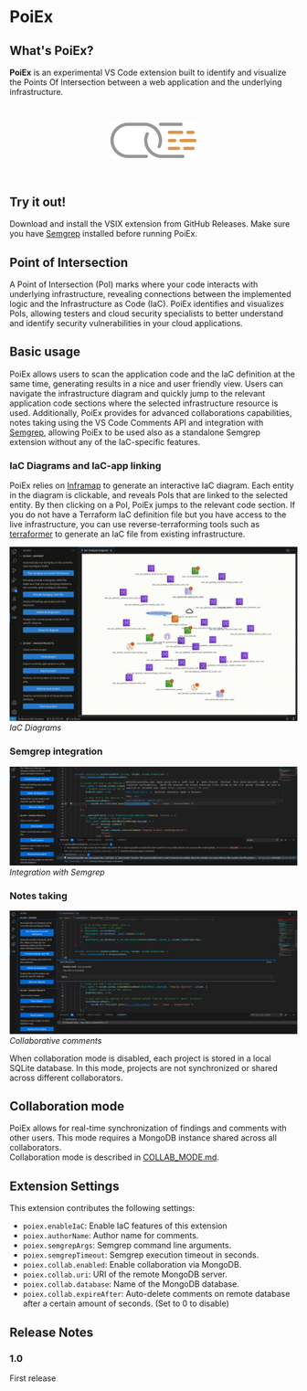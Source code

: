 # PoiEx

## What's PoiEx?

**PoiEx** is an experimental VS Code extension built to identify and visualize the Points Of Intersection between a web application and the underlying infrastructure.  

</br>
<p align="center">
    <img src="images/logo-1.png" width="30%" alt="PoiEx logo">
</p>
</br>

## Try it out!

Download and install the VSIX extension from GitHub Releases. Make sure you have [Semgrep](https://semgrep.dev/) installed before running PoiEx.

## Point of Intersection

A Point of Intersection (PoI) marks where your code interacts with underlying infrastructure, revealing connections between the implemented logic and the Infrastructure as Code (IaC). PoiEx identifies and visualizes PoIs, allowing testers and cloud security specialists to better understand and identify security vulnerabilities in your cloud applications.

## Basic usage

PoiEx allows users to scan the application code and the IaC definition at the same time, generating results in a nice and user friendly view. Users can navigate the infrastructure diagram and quickly jump to the relevant application code sections where the selected infrastructure resource is used. Additionally, PoiEx provides for advanced collaborations capabilities, notes taking using the VS Code Comments API and integration with [Semgrep](https://semgrep.dev/), allowing PoiEx to be used also as a standalone Semgrep extension without any of the IaC-specific features.

### IaC Diagrams and IaC-app linking

PoiEx relies on [Inframap](https://github.com/cycloidio/inframap/) to generate an interactive IaC diagram. Each entity in the diagram is clickable, and reveals PoIs that are linked to the selected entity. By then clicking on a PoI, PoiEx jumps to the relevant code section. If you do not have a Terraform IaC definition file but you have access to the live infrastructure, you can use reverse-terraforming tools such as [terraformer](https://github.com/GoogleCloudPlatform/terraformer) to generate an IaC file from existing infrastructure.

![IaC Diagrams](images/animation-diagram.gif)
*IaC Diagrams*

### Semgrep integration

![Semgrep integration](images/feature-findings.png)
*Integration with Semgrep*

### Notes taking

![Collaborative comments](images/feature-comments.png)
*Collaborative comments*

When collaboration mode is disabled, each project is stored in a local SQLite database. In this mode, projects are not synchronized or shared across different collaborators.

## Collaboration mode
PoiEx allows for real-time synchronization of findings and comments with other users. This mode requires a MongoDB instance shared across all collaborators.  
Collaboration mode is described in [COLLAB_MODE.md](./COLLAB_MODE.md).

## Extension Settings

This extension contributes the following settings:

* `poiex.enableIaC`: Enable IaC features of this extension 
* `poiex.authorName`: Author name for comments.
* `poiex.semgrepArgs`: Semgrep command line arguments.
* `poiex.semgrepTimeout`: Semgrep execution timeout in seconds.
* `poiex.collab.enabled`: Enable collaboration via MongoDB.
* `poiex.collab.uri`: URI of the remote MongoDB server.
* `poiex.collab.database`: Name of the MongoDB database.
* `poiex.collab.expireAfter`: Auto-delete comments on remote database after a certain amount of seconds. (Set to 0 to disable)

## Release Notes

### 1.0

First release
